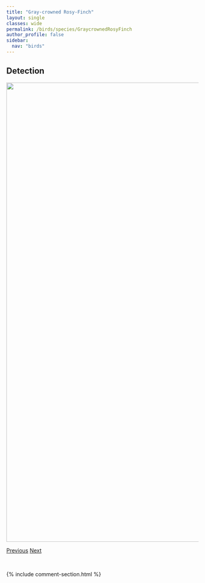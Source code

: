 ```yaml
---
title: "Gray-crowned Rosy-Finch"
layout: single
classes: wide
permalink: /birds/species/GraycrownedRosyFinch
author_profile: false
sidebar:
  nav: "birds"
---
```


<h2>Detection</h2>

<a href="https://drive.google.com/uc?export=view&id=1iRWeHhGZEvtMzkZA3gYMMdEL0PUWDdRa">
<img src="https://drive.google.com/uc?export=view&id=1iRWeHhGZEvtMzkZA3gYMMdEL0PUWDdRa" height = "1200" width = "800">
</a>

<a href="/birds/species/GoldencrownedKinglet/" class="pagination--pager" title="Golden-crowned Kinglet">Previous</a> <a href="/birds/species/GoldencrownedSparrow/" class="pagination--pager" title="Golden-crowned Sparrow">Next</a>

<p>&nbsp;</p>

{% include comment-section.html %}
